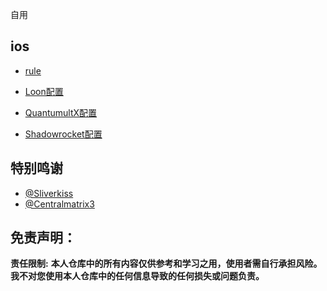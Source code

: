 自用
## ios
* [rule](https://www.github.com/hualaX/ios/tree/main/rule)

* [Loon配置](https://www.github.com/hualaX/ios/tree/main/loon_profile.conf)

* [QuantumultX配置](https://www.github.com/hualaX/ios/tree/main/quantumultX_profile.conf)

* [Shadowrocket配置](https://github.com/hualaX/ios/tree/main/shadowrocket_profile.conf)

## 特别鸣谢
* [@Sliverkiss](https://github.com/Sliverkiss)
* [@Centralmatrix3](https://github.com/Centralmatrix3)


## 免责声明：

**责任限制:** **本人仓库中的所有内容仅供参考和学习之用，使用者需自行承担风险。我不对您使用本人仓库中的任何信息导致的任何损失或问题负责。**




